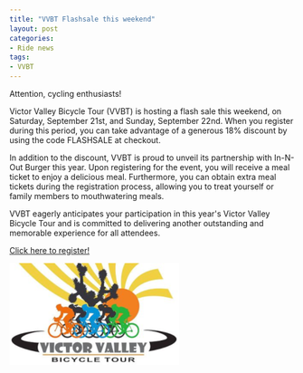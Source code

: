 ```yaml
---
title: "VVBT Flashsale this weekend"
layout: post
categories:
- Ride news
tags: 
- VVBT
---
```


Attention, cycling enthusiasts!

Victor Valley Bicycle Tour (VVBT) is hosting a flash sale this weekend, on Saturday, September 21st, and Sunday, September 22nd. When you register during this period, you can take advantage of a generous 18% discount by using the code FLASHSALE at checkout.

In addition to the discount, VVBT is proud to unveil its partnership with In-N-Out Burger this year. Upon registering for the event, you will receive a meal ticket to enjoy a delicious meal. Furthermore, you can obtain extra meal tickets during the registration process, allowing you to treat yourself or family members to mouthwatering meals.

VVBT eagerly anticipates your participation in this year's Victor Valley Bicycle Tour and is committed to delivering another outstanding and memorable experience for all attendees.

[Click here to register!](https://endurancecui.active.com/new/events/90255916/select-race?e4p=3e3943d9-9298-4b6a-8965-1c96b19e1c98&e4ts=1726920665&e4q=2dc2a586-d9d0-4942-923a-891a42e47a56&e4c=active&e4e=snawe00000000&e4h=f21e796572b66e7aa5125e3821af7e70&rcid=35553451-8680-42A6-9AC8-8A00BF858C2F&mrrId=82ebbbc5-50d9-4802-bd32-647aa2569532&e4rt=Safetynet&error=login_required&state=e067184d-bbd5-489c-a191-a7c86190b75e&_p=2521636921003788)

[![Victor Valley Bicycle Tour](/assets/img/2024/vvbt.png "Victor Valley Bicycle Tour")](https://www.active.com/orgs/victor-valley-bicycle-tour)
